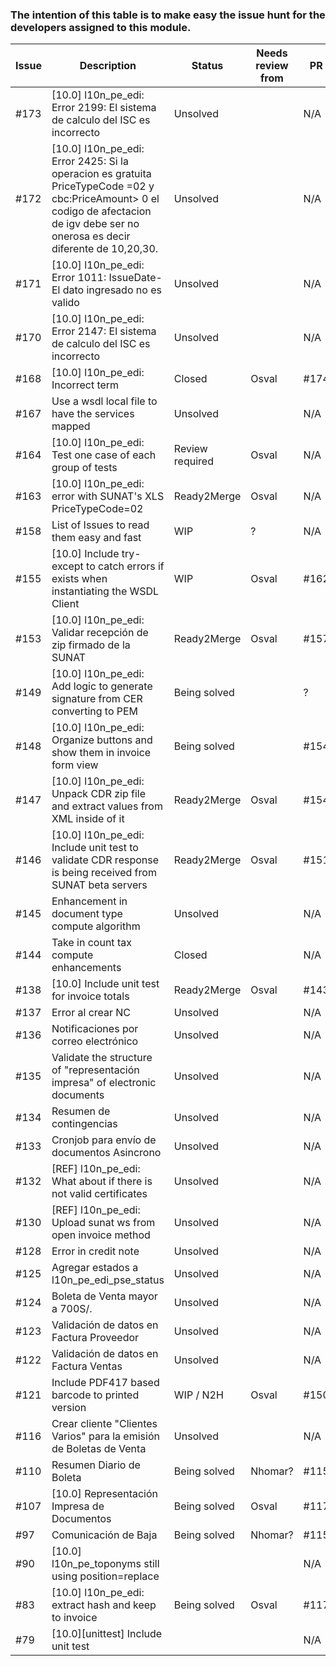 ### The intention of this table is to make easy the issue hunt for the developers assigned to this module.

| Issue | Description                                                                                               | Status         | Needs review from    | PR   | Assigneees| PR STATUS    |
| ---   | ---                                                                                                       | ---            | ---                  | ---  |    ---    |     ---      |
| #173  | [10.0] l10n_pe_edi: Error 2199: El sistema de calculo del ISC es incorrecto                               |   Unsolved     |                      | N/A  |           |   N/A        |
| #172  | [10.0] l10n_pe_edi: Error 2425: Si la operacion es gratuita PriceTypeCode =02 y cbc:PriceAmount> 0 el codigo de afectacion de igv debe ser no onerosa es decir diferente de 10,20,30. |Unsolved||N/A||N/A|
| #171  | [10.0] l10n_pe_edi: Error 1011: IssueDate- El dato ingresado no es valido                                 |   Unsolved     |                      | N/A  |           |   N/A        |           
| #170 | [10.0] l10n_pe_edi: Error 2147: El sistema de calculo del ISC es incorrecto                                |   Unsolved     |                      | N/A  |           |   N/A        |               
| #168 | [10.0] l10n_pe_edi: Incorrect term                                                                         | Closed         |      Osval           | #174 | Batuto    |   Merged     |
| #167 | Use a wsdl local file to have the services mapped                                                          | Unsolved       |                      | N/A  |  Osval    | N/A          |
| #164  | [10.0] l10n_pe_edi: Test one case of each group of tests                                                  |Review required |     Osval            | N/A  |  Batuto   |Review required|
| #163  | [10.0] l10n_pe_edi: error with SUNAT's XLS PriceTypeCode=02                                               | Ready2Merge    |      Osval           | N/A  |  Osval    |      ?       |
| #158  | List of Issues to read them easy and fast                                                                 |   WIP          |       ?              | N/A  |     ?     |      ?       |
| #155  | [10.0] Include try-except to catch errors if exists when instantiating the WSDL Client                    |   WIP          |   Osval              | #162 |  umiphos  |     XXX      |
| #153  | [10.0] l10n_pe_edi: Validar recepción de zip firmado de la SUNAT                                          |   Ready2Merge  |    Osval             | #157 |  Batuto   | Ready2Merge  |
| #149  | [10.0] l10n_pe_edi: Add logic to generate signature from CER converting to PEM                            |   Being solved |                      |  ?   |  Osval    |      ?       |
| #148  | [10.0] l10n_pe_edi: Organize buttons and show them in invoice form view                                   |   Being solved |                      | #154 |  umiphos  | Being solved |
| #147  | [10.0] l10n_pe_edi: Unpack CDR zip file and extract values from XML inside of it                          |   Ready2Merge  |  Osval               | #154 |  umiphos  | Being solved |
| #146  | [10.0] l10n_pe_edi: Include unit test to validate CDR response is being received from SUNAT beta servers  |    Ready2Merge |     Osval            | #151 |  Batuto   |    WIP       |
| #145  | Enhancement in document type compute algorithm                                                            |     Unsolved   |                      | N/A  |  Osval    |    N/A       |
| #144  | Take in count tax compute enhancements                                                                    |    Closed      |                      | N/A  |  Osval    |    Merged    |
| #138  | [10.0] Include unit test for invoice totals                                                               |    Ready2Merge |     Osval            | #143 |  Batuto   |    Merged    |
| #137  | Error al crear NC                                                                                         |    Unsolved    |                      | N/A  |           |    N/A       |
| #136  | Notificaciones por correo electrónico                                                                     |    Unsolved    |                      | N/A  |           |    N/A       |
| #135  | Validate the structure of "representación impresa" of electronic documents                                |    Unsolved    |                      | N/A  |           |    N/A       |
| #134  | Resumen de contingencias                                                                                  |   Unsolved     |                      | N/A  |           |    N/A       |
| #133  | Cronjob para envío de documentos Asincrono                                                                |    Unsolved    |                      | N/A  |           |    N/A       |
| #132  | [REF] l10n_pe_edi: What about if there is not valid certificates                                          |    Unsolved    |                      | N/A  |   Osval   |    N/A       |
| #130  | [REF] l10n_pe_edi: Upload sunat ws from open invoice method                                               |     Unsolved   |                      | N/A  |   Osval   |    N/A       |
| #128  | Error in credit note                                                                                      |     Unsolved   |                      | N/A  |           |    N/A       |
| #125  | Agregar estados a l10n_pe_edi_pse_status                                                                  |     Unsolved   |                      | N/A  |           |    N/A       |
| #124  | Boleta de Venta mayor a 700S/.                                                                            |     Unsolved   |                      | N/A  |           |    N/A       |
| #123  | Validación de datos en Factura Proveedor                                                                  |     Unsolved   |                      | N/A  |           |    N/A       |
| #122  | Validación de datos en Factura Ventas                                                                     |     Unsolved   |                      | N/A  |           |    N/A       |
| #121  | Include PDF417 based barcode to printed version                                                           |   WIP / N2H    |       Osval          | #150 |   umiphos |     WIP      |
| #116  | Crear cliente "Clientes Varios" para la emisión de Boletas de Venta                                       |   Unsolved     |                      | N/A  |           |    N/A       |
| #110  | Resumen Diario de Boleta                                                                                  |  Being solved  |       Nhomar?        | #115 |  Osval    |    WIP       |
| #107  | [10.0] Representación Impresa de Documentos                                                               |  Being solved  |        Osval         | #117 |  umiphos  | Ready2Merge  |
| #97   | Comunicación de Baja                                                                                      | Being solved   |       Nhomar?        | #115 |  Osval    | WIP          |
| #90   | [10.0] l10n_pe_toponyms still using position=replace                                                      |                |                      | N/A  |           |    N/A       |
| #83   | [10.0] l10n_pe_edi: extract hash and keep to invoice                                                      | Being solved   |       Osval          | #117 |   umiphos | Ready2Merge  |
| #79   | [10.0][unittest] Include unit test                                                                        |                |                      | N/A  |           |              |
